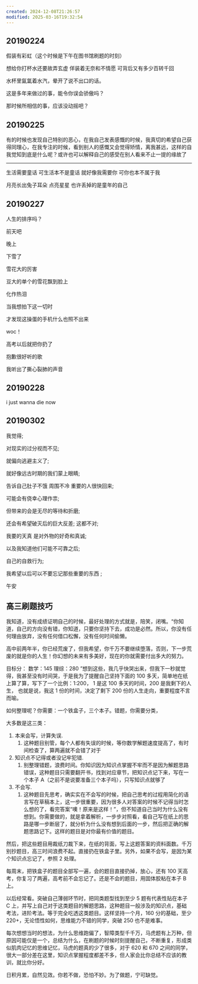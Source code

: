 ```yaml
---
created: 2024-12-08T21:26:57
modified: 2025-03-16T19:32:54
---
```


## 20190224

假装有彩虹（这个时候是下午在图书馆刷题的时刻）

想给你打杯水还要故弄玄虚 佯装着无奈和不情愿 可背后又有多少百转千回

水杯里氤氲着水汽，晕开了说不出口的话。

这是多年来做过的事，能令你误会骄傲吗？

那时候所相信的事，应该没动摇吧？

## 20190225

有的时候也发现自己特别的恶心，在我自己发表感慨的时候，我真切的希望自己获得同理心，在我专注的时候，看到别人的感慨又会觉得矫情，离我甚远，这样的自我觉知到底是什么呢？或许也可以解释自己的感受在别人看来不止一提的缘故了

---

生活需要童话 可生活本不是童话 就好像我需要你 可你也本不属于我

月亮长出兔子耳朵 点亮星星 也许丢掉的是童年的自己

## 20190227

人生的排序吗？

前天吧

晚上

下雪了

雪花大的厉害

豆大的单个的雪花飘到脸上

化作热泪

当我想拍下这一切时

才发现这操蛋的手机什么也照不出来

woc！

高考以后就把你扔了

抱歉很好听的歌

我听出了撕心裂肺的声音

## 20190228

i just wanna die now

## 20190302

我觉得;

对现实的过分视而不见;

就偏向逃避主义了;

就好像远古时期的我们蒙上眼睛;

告诉自己肚子不饿 周围不冷 重要的人很快回来;

可能会有侥幸心理作祟;

但带来的会是无尽的等待和折磨;

还会有希望破灭后的巨大反差; 这都不对;

我要的天真 是对外物的好奇和真诚;

以及我知道他们可能不可靠之后;

自己的自救行为;

我希望以后可以不要忘记那些重要的东西 ;

午安

## 高三刷题技巧

我知道，没有成绩证明自己的时候，最好处理的方式就是，陪笑，闭嘴。“你知道，自己的方向没有错，你知道，只要你坚持下去，成功是必然。所以，你没有任何理由放弃，没有任何借口松懈，没有任何时间偷懒。

高中前两年半，你已经荒废了，但我希望，你千万不要继续堕落，否则，下一步荒废的就是你的人生！你幻想的未来有多美好，现在的你就需要付出多大的努力。

目标分： 数学：145 理综：280 ”想到这些，我几乎快哭出来，但我下一秒就觉得，我甚至没有时间哭，于是我为了提醒自己坚持下面的 100 多天，简单地在纸上算了算，写下了一个比例：1:200， 1 是这 100 多天的时间，200 是我剩下的人生， 也就是说，我这 1 份的时间，决定了剩下 200 份的人生走向，重要程度不言而喻。

如何整理呢？你需要：一个铁盒子，三个本子。错题，你需要分类，

大多数是这三类：

1. 本来会写，计算失误.
    1. 这种题目别管，每个人都有失误的时候，等你数学解题速度提高了，有时间检查了，算两遍就不会错了对于
2. 知识点不记得或者没记牢犯错.
    1. 别整理错题，浪费时间。你知识因为知识点掌握不牢而不是因为解题思路错误，这种题目只需要翻开书，找到对应章节，把知识点记下来，写在一个本子 A（之前不是说要准备三个本子吗），只写知识点就够了
3. 不会写.
    1. 这种题目先思考，确实实在不会写的时候，把自己思考的过程用简化的语言写在草稿本上，这一步很重要，因为很多人对答案的时候不记得当时怎么想的了，看完答案“噢！原来是这样！”，但不知道自己当时为什么没有想到。你需要做的，就是拿着解析，一步步对照看，看自己写在纸上的思路是哪一步断层了，就分析为什么没有想到后面的一步，然后把正确的解题思路记下。这样的题目是对你最有价值的题目。

然后，把这些题目用裁纸刀裁下来，在纸的背面，写上这题答案的资料面数。千万别抄题目，高三时间浪费不起。直接扔在铁盒子里。另外，如果不会写，是因为某个知识点忘记了，参照 2 处理。

每周末，把铁盒子的题目全部写一遍，会的题目直接扔掉，放心，还有 100 天高考，你复习了两遍，高考前不会忘记了。还是不会的题目，用固体胶粘在本子 B 上。

以后经常看。突破自己薄弱环节时，把同类题型找到至少 5 题有代表性贴在本子 C 上，并写上自己对于这类题目的解题思路，这种题目一般涉及的知识点，基础考法，进阶考法。等于完全吃透这类题目。这样坚持一个月，160 分的基础，至少 220+，无论悟性如何，思维能力不错的同学，突破 250 也不是难事。

每次想想当时的想法，为什么思维跑偏了，智障类型千千万，马虎题有上万种，但原因可能仅是一个，总结为什么，在刷题的时候时刻提醒自己，不断重复，形成类似肌肉记忆的思维记忆，马虎的题真的少了很多，对于 620 和 670 之间的同学，很大一部分差在这里，知识点掌握程度都差不多，但人家会比你总结不应该的教训，就比你分好。

日积月累，自然见效。你若不做，恐怕不妙。为了做题，宁可缺觉。
